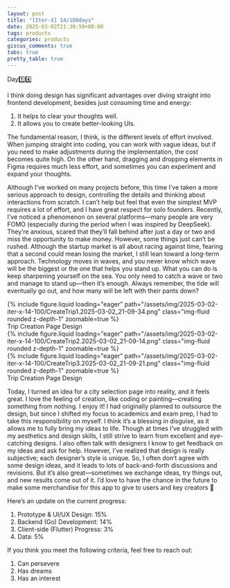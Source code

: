 ```yaml
---
layout: post
title: "[Iter-X] 14/100days"
date: 2025-03-02T21:39:59+08:00
tags: products
categories: products
giscus_comments: true
tabs: true
pretty_table: true
---
```


Day1️⃣4️⃣

I think doing design has significant advantages over diving straight into frontend development, besides just consuming time and energy:

1. It helps to clear your thoughts well.
2. It allows you to create better-looking UIs.

The fundamental reason, I think, is the different levels of effort involved. When jumping straight into coding, you can work with vague ideas, but if you need to make adjustments during the implementation, the cost becomes quite high. On the other hand, dragging and dropping elements in Figma requires much less effort, and sometimes you can experiment and expand your thoughts.

Although I’ve worked on many projects before, this time I’ve taken a more serious approach to design, controlling the details and thinking about interactions from scratch. I can’t help but feel that even the simplest MVP requires a lot of effort, and I have great respect for solo founders. Recently, I’ve noticed a phenomenon on several platforms—many people are very FOMO (especially during the period when I was inspired by DeepSeek). They’re anxious, scared that they’ll fall behind after just a day or two and miss the opportunity to make money. However, some things just can’t be rushed. Although the startup market is all about racing against time, fearing that a second could mean losing the market, I still lean toward a long-term approach. Technology moves in waves, and you never know which wave will be the biggest or the one that helps you stand up. What you can do is keep sharpening yourself on the sea. You only need to catch a wave or two and manage to stand up—then it’s enough. Always remember, the tide will eventually go out, and how many will be left with their pants down?

<div class="row mt-3">
    <div class="col-sm mt-0 mb-0">
        {% include figure.liquid loading="eager" path="/assets/img/2025-03-02-iter-x-14-100/CreateTrip1.2025-03-02_21-09-34.png" class="img-fluid rounded z-depth-1" zoomable=true %}
    </div>
</div>
<div class="caption mt-0">
    Trip Creation Page Design
</div>

<div class="row mt-3">
    <div class="col-sm mt-0 mb-0">
        {% include figure.liquid loading="eager" path="/assets/img/2025-03-02-iter-x-14-100/CreateTrip2.2025-03-02_21-09-14.png" class="img-fluid rounded z-depth-1" zoomable=true %}
    </div>
    <div class="col-sm mt-0 mb-0">
        {% include figure.liquid loading="eager" path="/assets/img/2025-03-02-iter-x-14-100/CreateTrip3.2025-03-02_21-09-21.png" class="img-fluid rounded z-depth-1" zoomable=true %}
    </div>
</div>
<div class="caption mt-0">
    Trip Creation Page Design
</div>

Today, I turned an idea for a city selection page into reality, and it feels great. I love the feeling of creation, like coding or painting—creating something from nothing. I enjoy it! I had originally planned to outsource the design, but since I shifted my focus to academics and exam prep, I had to take this responsibility on myself. I think it’s a blessing in disguise, as it allows me to fully bring my ideas to life. Though at times I’ve struggled with my aesthetics and design skills, I still strive to learn from excellent and eye-catching designs. I also often talk with designers I know to get feedback on my ideas and ask for help. However, I’ve realized that design is really subjective; each designer’s style is unique. So, I often don’t agree with some design ideas, and it leads to lots of back-and-forth discussions and revisions. But it’s also great—sometimes we exchange ideas, try things out, and new results come out of it. I’d love to have the chance in the future to make some merchandise for this app to give to users and key creators 🤡

Here’s an update on the current progress:

1. Prototype & UI/UX Design: 15%
2. Backend (Go) Development: 14%
3. Client-side (Flutter) Progress: 3%
4. Data: 5%

If you think you meet the following criteria, feel free to reach out:

1. Can persevere
2. Has dreams
3. Has an interest
